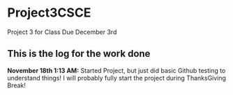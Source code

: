 # Project3CSCE
Project 3 for Class
Due December 3rd
## This is the log for the work done

**November 18th 1:13 AM:**
Started Project, but just did basic Github testing to understand things! I will probably fully
start the project during ThanksGiving Break!



